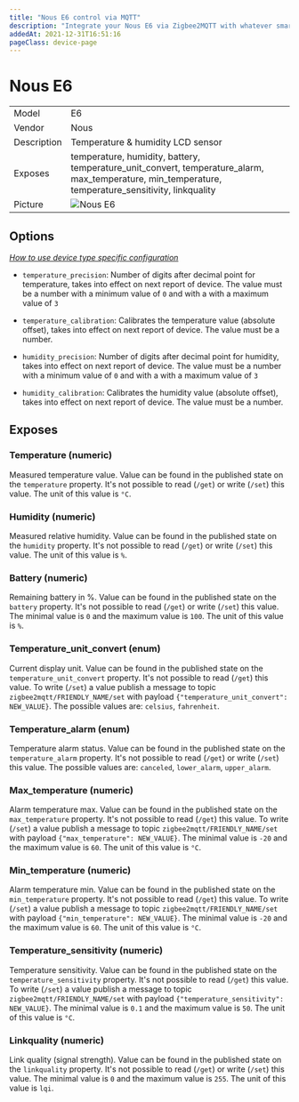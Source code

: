 ```yaml
---
title: "Nous E6 control via MQTT"
description: "Integrate your Nous E6 via Zigbee2MQTT with whatever smart home infrastructure you are using without the vendor's bridge or gateway."
addedAt: 2021-12-31T16:51:16
pageClass: device-page
---
```


<!-- !!!! -->
<!-- ATTENTION: This file is auto-generated through docgen! -->
<!-- You can only edit the "Notes"-Section between the two comment lines "Notes BEGIN" and "Notes END". -->
<!-- Do not use h1 or h2 heading within "## Notes"-Section. -->
<!-- !!!! -->

# Nous E6

|     |     |
|-----|-----|
| Model | E6  |
| Vendor  | Nous  |
| Description | Temperature & humidity LCD sensor |
| Exposes | temperature, humidity, battery, temperature_unit_convert, temperature_alarm, max_temperature, min_temperature, temperature_sensitivity, linkquality |
| Picture | ![Nous E6](https://www.zigbee2mqtt.io/images/devices/E6.jpg) |


<!-- Notes BEGIN: You can edit here. Add "## Notes" headline if not already present. -->


<!-- Notes END: Do not edit below this line -->


## Options
*[How to use device type specific configuration](../guide/configuration/devices-groups.md#specific-device-options)*

* `temperature_precision`: Number of digits after decimal point for temperature, takes into effect on next report of device. The value must be a number with a minimum value of `0` and with a with a maximum value of `3`

* `temperature_calibration`: Calibrates the temperature value (absolute offset), takes into effect on next report of device. The value must be a number.

* `humidity_precision`: Number of digits after decimal point for humidity, takes into effect on next report of device. The value must be a number with a minimum value of `0` and with a with a maximum value of `3`

* `humidity_calibration`: Calibrates the humidity value (absolute offset), takes into effect on next report of device. The value must be a number.


## Exposes

### Temperature (numeric)
Measured temperature value.
Value can be found in the published state on the `temperature` property.
It's not possible to read (`/get`) or write (`/set`) this value.
The unit of this value is `°C`.

### Humidity (numeric)
Measured relative humidity.
Value can be found in the published state on the `humidity` property.
It's not possible to read (`/get`) or write (`/set`) this value.
The unit of this value is `%`.

### Battery (numeric)
Remaining battery in %.
Value can be found in the published state on the `battery` property.
It's not possible to read (`/get`) or write (`/set`) this value.
The minimal value is `0` and the maximum value is `100`.
The unit of this value is `%`.

### Temperature_unit_convert (enum)
Current display unit.
Value can be found in the published state on the `temperature_unit_convert` property.
It's not possible to read (`/get`) this value.
To write (`/set`) a value publish a message to topic `zigbee2mqtt/FRIENDLY_NAME/set` with payload `{"temperature_unit_convert": NEW_VALUE}`.
The possible values are: `celsius`, `fahrenheit`.

### Temperature_alarm (enum)
Temperature alarm status.
Value can be found in the published state on the `temperature_alarm` property.
It's not possible to read (`/get`) or write (`/set`) this value.
The possible values are: `canceled`, `lower_alarm`, `upper_alarm`.

### Max_temperature (numeric)
Alarm temperature max.
Value can be found in the published state on the `max_temperature` property.
It's not possible to read (`/get`) this value.
To write (`/set`) a value publish a message to topic `zigbee2mqtt/FRIENDLY_NAME/set` with payload `{"max_temperature": NEW_VALUE}`.
The minimal value is `-20` and the maximum value is `60`.
The unit of this value is `°C`.

### Min_temperature (numeric)
Alarm temperature min.
Value can be found in the published state on the `min_temperature` property.
It's not possible to read (`/get`) this value.
To write (`/set`) a value publish a message to topic `zigbee2mqtt/FRIENDLY_NAME/set` with payload `{"min_temperature": NEW_VALUE}`.
The minimal value is `-20` and the maximum value is `60`.
The unit of this value is `°C`.

### Temperature_sensitivity (numeric)
Temperature sensitivity.
Value can be found in the published state on the `temperature_sensitivity` property.
It's not possible to read (`/get`) this value.
To write (`/set`) a value publish a message to topic `zigbee2mqtt/FRIENDLY_NAME/set` with payload `{"temperature_sensitivity": NEW_VALUE}`.
The minimal value is `0.1` and the maximum value is `50`.
The unit of this value is `°C`.

### Linkquality (numeric)
Link quality (signal strength).
Value can be found in the published state on the `linkquality` property.
It's not possible to read (`/get`) or write (`/set`) this value.
The minimal value is `0` and the maximum value is `255`.
The unit of this value is `lqi`.


